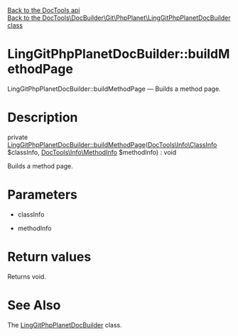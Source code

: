 [Back to the DocTools api](https://github.com/lingtalfi/DocTools/blob/master/doc/api/DocTools.md)<br>
[Back to the DocTools\DocBuilder\Git\PhpPlanet\LingGitPhpPlanetDocBuilder class](https://github.com/lingtalfi/DocTools/blob/master/doc/api/DocTools/DocBuilder/Git/PhpPlanet/LingGitPhpPlanetDocBuilder.md)


LingGitPhpPlanetDocBuilder::buildMethodPage
================



LingGitPhpPlanetDocBuilder::buildMethodPage — Builds a method page.




Description
================


private [LingGitPhpPlanetDocBuilder::buildMethodPage](https://github.com/lingtalfi/DocTools/blob/master/doc/api/DocTools/DocBuilder/Git/PhpPlanet/LingGitPhpPlanetDocBuilder/buildMethodPage.md)([DocTools\Info\ClassInfo](https://github.com/lingtalfi/DocTools/blob/master/doc/api/DocTools/Info/ClassInfo.md) $classInfo, [DocTools\Info\MethodInfo](https://github.com/lingtalfi/DocTools/blob/master/doc/api/DocTools/Info/MethodInfo.md) $methodInfo) : void




Builds a method page.




Parameters
================


- classInfo

    

- methodInfo

    


Return values
================

Returns void.







See Also
================

The [LingGitPhpPlanetDocBuilder](https://github.com/lingtalfi/DocTools/blob/master/doc/api/DocTools/DocBuilder/Git/PhpPlanet/LingGitPhpPlanetDocBuilder.md) class.
